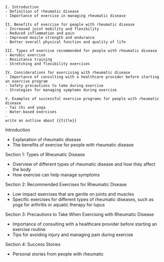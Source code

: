```tg

I. Introduction
- Definition of rheumatic disease
- Importance of exercise in managing rheumatic disease

II. Benefits of exercise for people with rheumatic disease
- Increased joint mobility and flexibility 
- Reduced inflammation and pain 
- Improved muscle strength and endurance 
- Better overall physical function and quality of life 

III. Types of exercise recommended for people with rheumatic disease
- Aerobic exercise 
- Resistance training 
- Stretching and flexibility exercises 

IV. Considerations for exercising with rheumatic disease
- Importance of consulting with a healthcare provider before starting an exercise program 
- Safety precautions to take during exercise 
- Strategies for managing symptoms during exercise 

V. Examples of successful exercise programs for people with rheumatic disease
- Tai chi and yoga 
- Water-based exercises 
-
write an outline about {{title}}
```

Introduction
- Explanation of rheumatic disease
- The benefits of exercise for people with rheumatic disease

Section 1: Types of Rheumatic Disease
- Overview of different types of rheumatic disease and how they affect the body
- How exercise can help manage symptoms

Section 2: Recommended Exercises for Rheumatic Disease
- Low impact exercises that are gentle on joints and muscles
- Specific exercises for different types of rheumatic diseases, such as yoga for arthritis or aquatic therapy for lupus

Section 3: Precautions to Take When Exercising with Rheumatic Disease 
- Importance of consulting with a healthcare provider before starting an exercise routine 
- Tips for avoiding injury and managing pain during exercise 

Section 4: Success Stories 
- Personal stories from people with rheumatic